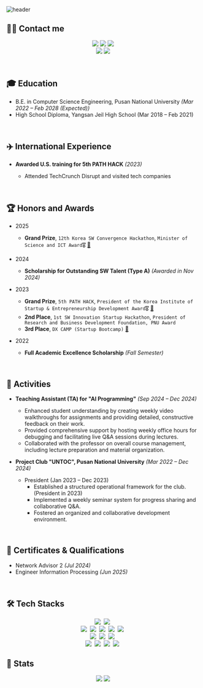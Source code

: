 ![header](https://capsule-render.vercel.app/api?type=waving&height=200&color=gradient&text=DAEWOOK%20KIM&fontAlign=75&fontColor=ffffff&fontSize=50)


## 🧑‍💻 Contact me

<p align="center">
  <a href="https://www.linkedin.com/in/%EA%B9%80%EB%8C%80%EC%9A%B1-undefined-5a3ab2353/"><img src="https://img.shields.io/badge/linkedin-%230A66C2.svg?&style=for-the-badge&logo=linkedin&logoColor=white" /></a>
  <a href="https://www.instagram.com/daexvk/"><img src="https://img.shields.io/badge/daexvk-000000?style=for-the-badge&logo=Instagram&logoColor=white"/></a>
  <a href=""><img src="https://img.shields.io/badge/Portfolio-000000?style=for-the-badge&logo=Notion&logoColor=white"/></a>
  <br>
  <a href="mailto:kdu5233@gmail.com" target="_blank"><img src="https://img.shields.io/badge/kdu5233@gmail.com-EA4335?style=for-the-badge&logo=Gmail&logoColor=white"/></a>
  <a href="https://velog.io/@nozerose/posts"><img src="https://img.shields.io/badge/Velog-20C997?style=for-the-badge&logo=Velog&logoColor=white"></a>
</p>
<br>

## 🎓 Education

- B.E. in Computer Science Engineering, Pusan National University _(Mar 2022 – Feb 2028 (Expected))_
- High School Diploma, Yangsan Jeil High School (Mar 2018 – Feb 2021)
<br>

## ✈️ International Experience

- **Awarded U.S. training for 5th PATH HACK** _(2023)_

  - Attended TechCrunch Disrupt and visited tech companies
<br>

## 🏆 Honors and Awards

- 2025
  - **Grand Prize**, `12th Korea SW Convergence Hackathon`, `Minister of Science and ICT Award`🎖️ [🔗](https://www.busan.com/view/busan/view.php?code=2025090213423781996)

- 2024
  - **Scholarship for Outstanding SW Talent (Type A)** _(Awarded in Nov 2024)_

- 2023
  - **Grand Prize**, `5th PATH HACK`, `President of the Korea Institute of Startup & Entrepreneurship Development Award`🎖️ [🔗](https://his.pusan.ac.kr/bbs/cse/2609/1218268/artclView.do)
  - **2nd Place**, `1st SW Innovation Startup Hackathon`, `President of Research and Business Development Foundation, PNU Award`
  - **3rd Place**, `DX CAMP (Startup Bootcamp)` [🔗](https://www.btp.or.kr/webzine/CMS/WebzineMgr/view.do?year=2023&month=11&mCode=MN019&content_seq=9577411&category_seq=4)

- 2022
  - **Full Academic Excellence Scholarship** _(Fall Semester)_
<br>

## 🚩 Activities

- **Teaching Assistant (TA) for "AI Programming"** _(Sep 2024 – Dec 2024)_
  - Enhanced student understanding by creating weekly video walkthroughs for assignments and providing detailed, constructive feedback on their work.
  - Provided comprehensive support by hosting weekly office hours for debugging and facilitating live Q&A sessions during lectures.
  - Collaborated with the professor on overall course management, including lecture preparation and material organization.

- **Project Club "UNTOC", Pusan National University** _(Mar 2022 – Dec 2024)_
  - President (Jan 2023 – Dec 2023)
    - Established a structured operational framework for the club. (President in 2023)
    - Implemented a weekly seminar system for progress sharing and collaborative Q&A.
    - Fostered an organized and collaborative development environment.
<br>

## 📜 Certificates & Qualifications

- Network Advisor 2 _(Jul 2024)_
- Engineer Information Processing _(Jun 2025)_
<br>

## 🛠️ Tech Stacks

<p align="center">
  <img src="https://img.shields.io/badge/Python-3766AB?style=for-the-badge&logo=Python&logoColor=white"/></a>&nbsp
  <img src="https://img.shields.io/badge/C++-00599C?style=for-the-badge&logo=C%2B%2B&logoColor=white"/></a>&nbsp
  <br>
  <img src ="https://img.shields.io/badge/FastAPI-009688.svg?&style=for-the-badge&logo=FastAPI&logoColor=white"/></a>&nbsp 
  <img src ="https://img.shields.io/badge/Flask-3BABC3.svg?&style=for-the-badge&logo=Flask&logoColor=white"/></a>&nbsp 
  <img src ="https://img.shields.io/badge/Pytorch-EE4C2C.svg?&style=for-the-badge&logo=pytorch&logoColor=white"/></a>&nbsp 
  <img src ="https://img.shields.io/badge/Tensorflow-FF6F00.svg?&style=for-the-badge&logo=tensorflow&logoColor=white"/></a>&nbsp 
  <img src ="https://img.shields.io/badge/Keras-D00000.svg?&style=for-the-badge&logo=keras&logoColor=white"/></a>&nbsp 
  <br>
  <img src ="https://img.shields.io/badge/Pandas-150458.svg?&style=for-the-badge&logo=pandas&logoColor=white"/></a>&nbsp 
  <img src ="https://img.shields.io/badge/Scikitlearn-F7931E.svg?&style=for-the-badge&logo=scikitlearn&logoColor=white"/></a>&nbsp 
  <img src ="https://img.shields.io/badge/OpenCV-5C3EE8.svg?&style=for-the-badge&logo=opencv&logoColor=white"/></a>&nbsp 
  <br>
  <img src="https://img.shields.io/badge/Docker-2496ED?style=for-the-badge&logo=Docker&logoColor=white"/></a>&nbsp 
  <img src="https://img.shields.io/badge/Anaconda-44A833?style=for-the-badge&logo=Anaconda&logoColor=white"/></a>&nbsp 
  <img src="https://img.shields.io/badge/Jupyter-F37626?style=for-the-badge&logo=jupyter&logoColor=white"/></a>&nbsp
  <img src="https://img.shields.io/badge/VScode-007ACC?style=for-the-badge&logo=visualstudiocode&logoColor=white"/></a>&nbsp
</p> 

## 🏅 Stats
<div align="center"> 
    <img src="https://github-readme-stats.vercel.app/api?username=TrioDW&bg_color=180,ffffff,00000000&title_color=000000&text_color=000000" />
    <img src="http://mazassumnida.wtf/api/v2/generate_badge?boj=kdu5233"/>
</div>

